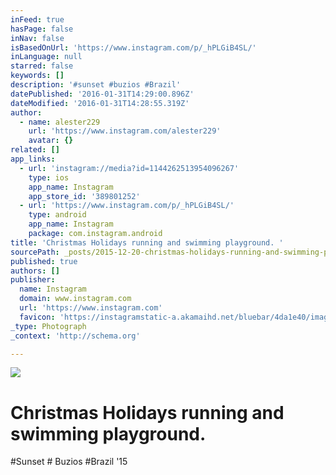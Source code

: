 ```yaml
---
inFeed: true
hasPage: false
inNav: false
isBasedOnUrl: 'https://www.instagram.com/p/_hPLGiB4SL/'
inLanguage: null
starred: false
keywords: []
description: '#sunset #buzios #Brazil'
datePublished: '2016-01-31T14:29:00.896Z'
dateModified: '2016-01-31T14:28:55.319Z'
author:
  - name: alester229
    url: 'https://www.instagram.com/alester229'
    avatar: {}
related: []
app_links:
  - url: 'instagram://media?id=1144262513954096267'
    type: ios
    app_name: Instagram
    app_store_id: '389801252'
  - url: 'https://www.instagram.com/p/_hPLGiB4SL/'
    type: android
    app_name: Instagram
    package: com.instagram.android
title: 'Christmas Holidays running and swimming playground. '
sourcePath: _posts/2015-12-20-christmas-holidays-running-and-swimming-playground-sunse.md
published: true
authors: []
publisher:
  name: Instagram
  domain: www.instagram.com
  url: 'https://www.instagram.com'
  favicon: 'https://instagramstatic-a.akamaihd.net/bluebar/4da1e40/images/ico/favicon.ico'
_type: Photograph
_context: 'http://schema.org'

---
```

![](https://s3-us-west-2.amazonaws.com/the-grid-img/p/16b2731618a98b9bbe572a921ee82d2357006608.jpg)

# Christmas Holidays running and swimming playground. 

\#Sunset \# Buzios \#Brazil '15